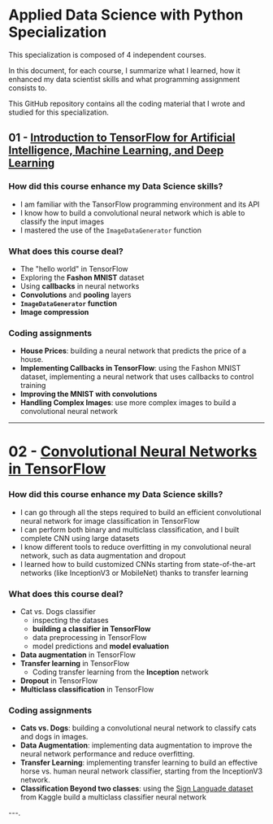 # Applied Data Science with Python Specialization
This specialization is composed of 4 independent courses.

In this document, for each course, I summarize what I learned, how it enhanced my data scientist skills and what programming assignment consists to.

This GitHub repository contains all the coding material that I wrote and studied for this specialization.

## 01 - [Introduction to TensorFlow for Artificial Intelligence, Machine Learning, and Deep Learning](https://www.coursera.org/learn/introduction-tensorflow/home/welcome)

### How did this course enhance my Data Science skills?
- I am familiar with the TansorFlow programming environment and its API
- I know how to build a convolutional neural network which is able to classify the input images
- I mastered the use of the `ImageDataGenerator` function

### What does this course deal?
- The "hello world" in TensorFlow
- Exploring the **Fashon MNIST** dataset
- Using **callbacks** in neural networks
- **Convolutions** and **pooling** layers
- **`ImageDataGenerator` function**
- **Image compression**

### Coding assignments
- **House Prices**: building a neural network that predicts the price of a house.
- **Implementing Callbacks in TensorFlow**: using the Fashon MNIST dataset, implementing a neural network that uses callbacks to control training
- **Improving the MNIST with convolutions**
- **Handling Complex Images**: use more complex images to build a convolutional neural network

---
# 02 - [Convolutional Neural Networks in TensorFlow](https://www.coursera.org/learn/convolutional-neural-networks-tensorflow/home/week/1)

### How did this course enhance my Data Science skills?
- I can go through all the steps required to build an efficient convolutional neural network for image classification in TensorFlow
- I can perform both binary and multiclass classification, and I built complete CNN using large datasets
- I know different tools to reduce overfitting in my convolutional neural network, such as data augmentation and dropout
- I learned how to build customized CNNs starting from state-of-the-art networks (like InceptionV3 or MobileNet) thanks to transfer learning


### What does this course deal?
- Cat vs. Dogs classifier
	- inspecting the datases
	- **building a classifier in TensorFlow**
	- data preprocessing in TensorFlow
	- model predictions and **model evaluation**
- **Data augmentation** in TensorFlow
- **Transfer learning** in TensorFlow
	- Coding transfer learning from the **Inception** network
- **Dropout** in TensorFlow
- **Multiclass classification** in TensorFlow

### Coding assignments
- **Cats vs. Dogs**: building a convolutional neural network to classify cats and dogs in images.
- **Data Augmentation**: implementing data augmentation to improve the neural network performance and reduce overfitting.
- **Transfer Learning**: implementing transfer learning to build an effective horse vs. human neural network classifier, starting from the InceptionV3 network.
- **Classification Beyond two classes**: using the [Sign Languade dataset](https://www.kaggle.com/datamunge/sign-language-mnist) from Kaggle build a multiclass classifier neural network

---.